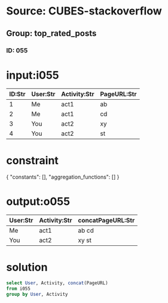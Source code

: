 # Source: CUBES-stackoverflow
## Group: top_rated_posts
### ID: 055

# input:i055

| ID:Str | User:Str | Activity:Str | PageURL:Str |
|---|---|---|---|
| 1 | Me | act1 | ab |
| 2 | Me | act1 | cd |
| 3 | You | act2 | xy |
| 4 | You | act2 | st |

# constraint

{
  "constants": [],
  "aggregation_functions": []
}

# output:o055

| User:Str | Activity:Str | concatPageURL:Str |
|---|---|---|
| Me | act1 | ab cd |
| You | act2 | xy st |

# solution

```sql
select User, Activity, concat(PageURL)
from i055
group by User, Activity

```
